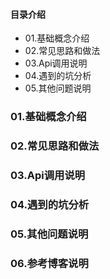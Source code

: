 #### 目录介绍
- 01.基础概念介绍
- 02.常见思路和做法
- 03.Api调用说明
- 04.遇到的坑分析
- 05.其他问题说明





### 01.基础概念介绍


### 02.常见思路和做法


### 03.Api调用说明




### 04.遇到的坑分析




### 05.其他问题说明



### 06.参考博客说明








